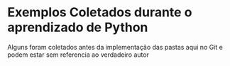 # Exemplos  Coletados durante o aprendizado de Python

Alguns foram coletados antes da implementação das pastas aqui no Git e podem estar sem referencia ao verdadeiro autor

